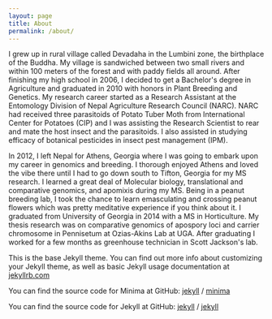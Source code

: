 ```yaml
---
layout: page
title: About
permalink: /about/
---
```


I grew up in rural village called Devadaha in the Lumbini zone, the birthplace of the Buddha. My village is sandwiched between two small rivers and within 100 meters of the forest and with paddy fields all around. After finishing my high school in 2006, I decided to get a Bachelor's degree in Agriculture and graduated in 2010 with honors in Plant Breeding and Genetics. My research career started as a Research Assistant at the Entomology Division of Nepal Agriculture Research Council (NARC). NARC had received three parasitoids of Potato Tuber Moth from International Center for Potatoes (CIP) and I was assisting the Research Scientist to rear and mate the host insect and the parasitoids. I also assisted in studying efficacy of botanical pesticides in insect pest management (IPM).

In 2012, I left Nepal for Athens, Georgia where I was going to embark upon my career in genomics and breeding. I thorough enjoyed Athens and loved the vibe there until I had to go down south to Tifton, Georgia for my MS research. I learned a great deal of Molecular biology, translational and comparative genomics, and apomixis during my MS. Being in a peanut breeding lab, I took the chance to learn emasculating and crossing peanut flowers which was pretty meditative experience if you think about it. I graduated from University of Georgia in 2014 with a MS in Horticulture. My thesis research was on comparative genomics of apospory loci and carrier chromosome in Pennisetum at Ozias-Akins Lab at UGA. After graduating I worked for a few months as greenhouse technician in Scott Jackson's lab.



This is the base Jekyll theme. You can find out more info about customizing your Jekyll theme, as well as basic Jekyll usage documentation at [jekyllrb.com](https://jekyllrb.com/)

You can find the source code for Minima at GitHub:
[jekyll][jekyll-organization] /
[minima](https://github.com/jekyll/minima)

You can find the source code for Jekyll at GitHub:
[jekyll][jekyll-organization] /
[jekyll](https://github.com/jekyll/jekyll)


[jekyll-organization]: https://github.com/jekyll
